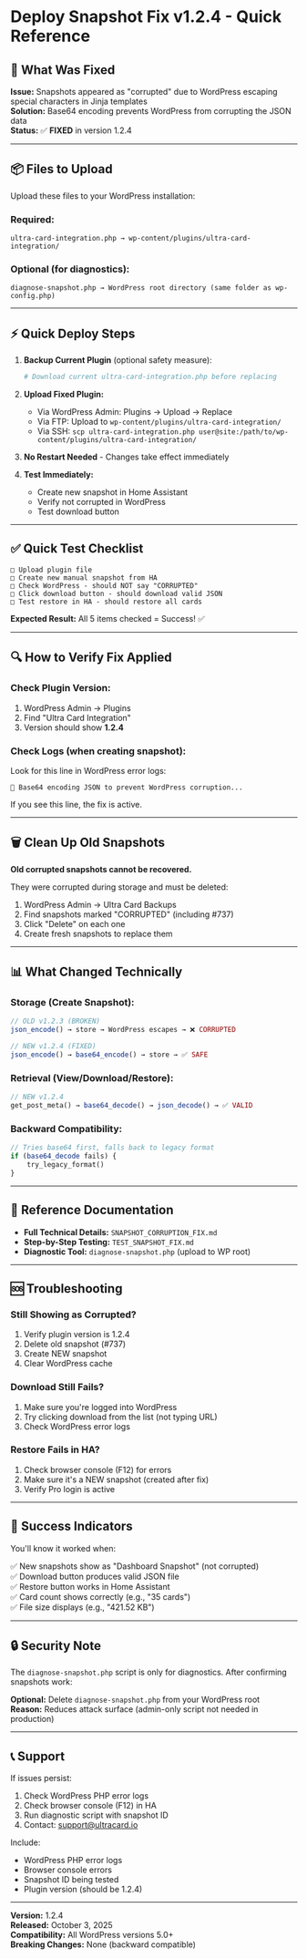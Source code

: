 # Deploy Snapshot Fix v1.2.4 - Quick Reference

## 🎯 What Was Fixed

**Issue:** Snapshots appeared as "corrupted" due to WordPress escaping special characters in Jinja templates  
**Solution:** Base64 encoding prevents WordPress from corrupting the JSON data  
**Status:** ✅ **FIXED** in version 1.2.4

---

## 📦 Files to Upload

Upload these files to your WordPress installation:

### Required:

```
ultra-card-integration.php → wp-content/plugins/ultra-card-integration/
```

### Optional (for diagnostics):

```
diagnose-snapshot.php → WordPress root directory (same folder as wp-config.php)
```

---

## ⚡ Quick Deploy Steps

1. **Backup Current Plugin** (optional safety measure):

   ```bash
   # Download current ultra-card-integration.php before replacing
   ```

2. **Upload Fixed Plugin:**

   - Via WordPress Admin: Plugins → Upload → Replace
   - Via FTP: Upload to `wp-content/plugins/ultra-card-integration/`
   - Via SSH: `scp ultra-card-integration.php user@site:/path/to/wp-content/plugins/ultra-card-integration/`

3. **No Restart Needed** - Changes take effect immediately

4. **Test Immediately:**
   - Create new snapshot in Home Assistant
   - Verify not corrupted in WordPress
   - Test download button

---

## ✅ Quick Test Checklist

```
□ Upload plugin file
□ Create new manual snapshot from HA
□ Check WordPress - should NOT say "CORRUPTED"
□ Click download button - should download valid JSON
□ Test restore in HA - should restore all cards
```

**Expected Result:** All 5 items checked = Success! ✅

---

## 🔍 How to Verify Fix Applied

### Check Plugin Version:

1. WordPress Admin → Plugins
2. Find "Ultra Card Integration"
3. Version should show **1.2.4**

### Check Logs (when creating snapshot):

Look for this line in WordPress error logs:

```
🔐 Base64 encoding JSON to prevent WordPress corruption...
```

If you see this line, the fix is active.

---

## 🗑️ Clean Up Old Snapshots

**Old corrupted snapshots cannot be recovered.**

They were corrupted during storage and must be deleted:

1. WordPress Admin → Ultra Card Backups
2. Find snapshots marked "CORRUPTED" (including #737)
3. Click "Delete" on each one
4. Create fresh snapshots to replace them

---

## 📊 What Changed Technically

### Storage (Create Snapshot):

```php
// OLD v1.2.3 (BROKEN)
json_encode() → store → WordPress escapes → ❌ CORRUPTED

// NEW v1.2.4 (FIXED)
json_encode() → base64_encode() → store → ✅ SAFE
```

### Retrieval (View/Download/Restore):

```php
// NEW v1.2.4
get_post_meta() → base64_decode() → json_decode() → ✅ VALID
```

### Backward Compatibility:

```php
// Tries base64 first, falls back to legacy format
if (base64_decode fails) {
    try_legacy_format()
}
```

---

## 📝 Reference Documentation

- **Full Technical Details:** `SNAPSHOT_CORRUPTION_FIX.md`
- **Step-by-Step Testing:** `TEST_SNAPSHOT_FIX.md`
- **Diagnostic Tool:** `diagnose-snapshot.php` (upload to WP root)

---

## 🆘 Troubleshooting

### Still Showing as Corrupted?

1. Verify plugin version is 1.2.4
2. Delete old snapshot (#737)
3. Create NEW snapshot
4. Clear WordPress cache

### Download Still Fails?

1. Make sure you're logged into WordPress
2. Try clicking download from the list (not typing URL)
3. Check WordPress error logs

### Restore Fails in HA?

1. Check browser console (F12) for errors
2. Make sure it's a NEW snapshot (created after fix)
3. Verify Pro login is active

---

## 🎉 Success Indicators

You'll know it worked when:

✅ New snapshots show as "Dashboard Snapshot" (not corrupted)  
✅ Download button produces valid JSON file  
✅ Restore button works in Home Assistant  
✅ Card count shows correctly (e.g., "35 cards")  
✅ File size displays (e.g., "421.52 KB")

---

## 🔒 Security Note

The `diagnose-snapshot.php` script is only for diagnostics. After confirming snapshots work:

**Optional:** Delete `diagnose-snapshot.php` from your WordPress root  
**Reason:** Reduces attack surface (admin-only script not needed in production)

---

## 📞 Support

If issues persist:

1. Check WordPress PHP error logs
2. Check browser console (F12) in HA
3. Run diagnostic script with snapshot ID
4. Contact: support@ultracard.io

Include:

- WordPress PHP error logs
- Browser console errors
- Snapshot ID being tested
- Plugin version (should be 1.2.4)

---

**Version:** 1.2.4  
**Released:** October 3, 2025  
**Compatibility:** All WordPress versions 5.0+  
**Breaking Changes:** None (backward compatible)

